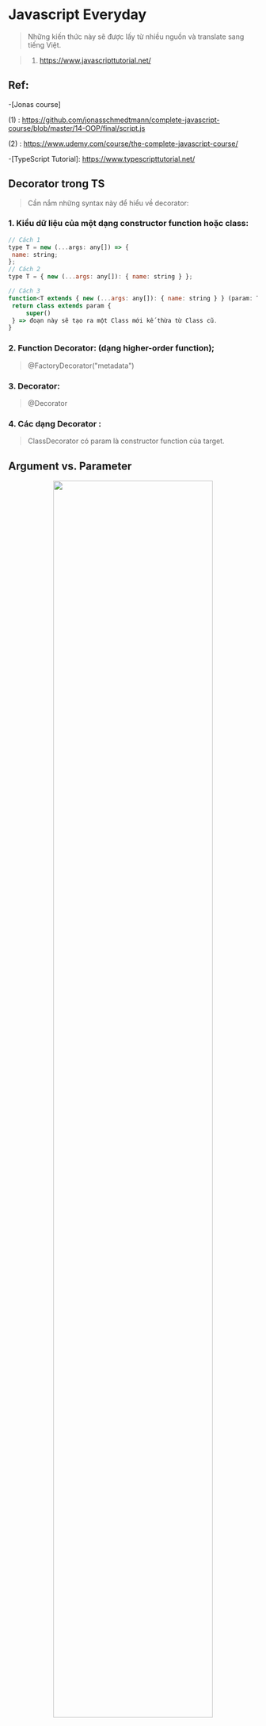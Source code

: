 # Javascript Everyday

> Những kiến thức này sẽ được lấy từ nhiều nguồn và translate sang tiếng Việt.

> 1. https://www.javascripttutorial.net/

## Ref:

-[Jonas course]

(1) : https://github.com/jonasschmedtmann/complete-javascript-course/blob/master/14-OOP/final/script.js

(2) : https://www.udemy.com/course/the-complete-javascript-course/

-[TypeScript Tutorial]: https://www.typescripttutorial.net/

## Decorator trong TS
> Cần nắm những syntax này để hiểu về decorator:

### 1. Kiểu dữ liệu của một dạng constructor function hoặc class:

   ```js
   // Cách 1
   type T = new (...args: any[]) => {
    name: string;
   };
   // Cách 2
   type T = { new (...args: any[]): { name: string } };

   // Cách 3
   function<T extends { new (...args: any[]): { name: string } } (param: T){
    return class extends param {
        super()
    } => đoạn này sẽ tạo ra một Class mới kế thừa từ Class cũ.
   }
   ```

### 2. Function Decorator: (dạng higher-order function);
   > @FactoryDecorator("metadata")
### 3. Decorator:
   > @Decorator
### 4. Các dạng Decorator :
   > ClassDecorator có param là constructor function của target.

## Argument vs. Parameter

<p align="center" width=100%>
    <img width=80% src="https://i.stack.imgur.com/9lg1H.png">
</p>

### 1. Argument object

- Argument object trong một function là gì. Mình lấy ví dụ:

```javascript
function example() {
  console.log(arguments[0]); // 1
}
example(1, 3);
```

- Nhìn có vẻ giống một array, nhưng nó KHÔNG phải là một instance của Array

```javascript
function example() {
  return arguments.filter((x) => x > 0); //arguments.filter is not a function
}
example(1, 2, 3, 4);
```

- Nó là một `iterable`.
<p align="center" width=100%>
    <img width=80% src="./ex1.png">
</p>

- `Arrow Function` KHÔNG có Argument Object.

### 2. Rest parameter

- Rest parameter `...` phải được xuất hiện ở cuối:

```javascript
function fn(a,...rest, b) {
 // error, nếu chuyển rest xuống cuối thì rest là Array không phải Argument object
}
```

- Gom 1 đóng lại thành một array mới:

```javascript
let [x, y, ...args] = [70, 80, 90, 100];
//args = [90, 100]
```

### 3. Spread operator

- Cũng là `...` nhưng xuất hiện bất kì ở đâu ngoại trừ vị trí của rest(vì nếu ở đó thì gọi là rest rồi).

- Spread trong Array hoặc một iterable object (Map, Set):

```javascript
const odd = [1, 3, 5];
const combined = [2, ...odd, 4, 6];
console.log(combined); //[ 2, 1, 3, 5, 4, 6 ]
```

- Spread trong Object(ES2018):

```javascript
const hien = {
  name: 'hien',
};
const student = {
  ...hien,
  age: 1998
};

console.log(student);
/*
{
     name: 'hien',
     age: 1998
}
/*
```

- Các trường hợp hay dùng:

  - Push element vào array:

    ```javascript
    const a = [1, 2];
    const b = [3, 4];
    b.push(...a); //push từng phần tử
    //khác với
    b.push(a); // push 1 phần tử
    ```

  - Nối mảng

    ```javascript
    const a = [1, 2];
    const b = [3, 4];
    const c = [...a, ...b];
    ```

  - Clone một array mới(chỉ là shallow copy):

    ```javascript
    const a = [1, [2, [3]]];
    const b = [...a];
    // b[1] === a[1]
    ```

  - Clone object mới(chỉ là shallow copy):

    ```javascript
    const hien = {
      name: "hien",
    };
    const student = {
      hien,
      age: 1998,
    };
    const teacher = {
      ...student,
    };
    console.log(teacher);
    //student.hien === hien
    ```

  - Nối object:
    ```javascript
    const hien = {
      name: "hien",
    };
    const student = {
      age: 1998,
    };
    const teacher = {
      ...student,
      ...hien,
    };
    console.log(teacher);
    ```

### 4. Destructuring

- Object:

  > let { property1: alias1, property2: alias2 = defaultIfUndefined} = object != null || {};

  > Thường dùng destructuring trong function. ({a,b}) => a+b

- Array:
  > let [property1: alias1, property2: alias2 = defaultIfUndefined] = array != null || [];
  ```javascript
  const [a, b, c] = [1, 2, 3];
  //let a = 1, b = 2, c = 3;
  ```


## OOP in Javascript

### 1. `Constructor Functions` and `new` Operator

---

**What happens after we execute the following code:**

```javascript
const Person = function (firstName, birthYear) {
  this.firstName = firstName;
  this.birthYear = birthYear;

  //Never to this! Because whenever create a new Person -> method of instance
  this.calcAge = function () {
    console.log(2037 - this.birthYear);
  };
};
//Should be:
Person.calcAge = function () {
  console.log(2037 - this.birthYear);
};
const vanhien = new Person("TVH", 1998);
```

```
1. New {} is created
2. function is called, this = {}
3. {} linked to prototype
4. function automatically return {}
```

---

### 2. `Prototype` && `__proto__`

---

(1) CF.`prototype` === instanceof.`__proto__`

(2) CF.`prototype`.`constructor` === CF

(3) instanceof.`__proto__`.`__proto__` === CF.`__proto__`

(4) instanceof.`__proto__`.`__proto__` === Object.`prototype` (top of prototype chain)

(4) instanceof.`__proto__`.`__proto__`.`__proto__` === null

(5) Array.`__proto__`.`__proto__`.`__proto__` === null

(6) Function`__proto__`.`__proto__`.`__proto__` === null

<p align="center" width=100%>
<img width=100% src="./assets/prototype1.png">
</p>

---

### 3. `Prototypal Inheritance` on Built-In Objects

---

```javascript
Array.prototype.unique = function () {
  return [...new Set(this)];
};

[1, 1, 3].unique(); // [1,3], Because [1,1,3] is instance of Array.
```

<p align="center" width=100%>
<img width=80% src="./assets/prototype2.png">
</p>

### 4. `ES6 Class`

---

ES6 Class is `Syntactic Sugar` and work **exactly** like constructor functions.
There are a few points to note:

- Method in Class will be added to `prototype` property:

<p align="center" width=100%>
<img width=80% src="./assets/prototype3.png">
</p>
- `set` & `get` on class:

- `get` on class:

  <p align="center" width=100%>
    <img width=80% src="./assets/prototype4.png">
  </p>

- `set` any value on class:

<p align="center" width=100%>
    <img width=80% src="./assets/prototype5.png">
  </p>
- `set` a property that already exists on class:
<p align="center" width=100%>
    <img width=80% src="./assets/prototype6.png">
</p>
<p align="center" width=100%>
    <img width=5% src="./assets/arrow-down.png">
  </p>
<p align="center" width=100%>
    <img width=80% src="./assets/prototype7.png">
  </p>
- `set` syntax:

> instanceof.setValue `=` value

- Classes are NOT `hoisted`
- Classes are first-class citizens
- Classes are executed in strict mode

### 5. `Object.create`

- `Property` and `Method` of class || obj will be added `.prototype` of obj which is created by Object.create()
<p align="center" width=100%>
    <img width=80% src="./assets/prototype8.png">
</p>

- > instanceof.`__proto__` === `Object`
- Can do like this:

```javascript
// Object.create
const PersonProto = {
  calcAge() {
    console.log(2037 - this.birthYear);
  },

  init(firstName, birthYear) {
    this.firstName = firstName;
    this.birthYear = birthYear;
  },
};
const steven = Object.create(PersonProto);
console.log(steven); // {}
steven.name = "Steven";
steven.birthYear = 2002;
steven.calcAge();
```

### 6. `Inheritance` Between "Classes": `Constructor Functions`

```javascript
const Person = function (firstName, birthYear) {
  this.firstName = firstName;
  this.birthYear = birthYear;
};

// Prototype of instance's Person
Person.prototype.calcAge = function () {
  console.log(2037 - this.birthYear);
};

const Student = function (firstName, birthYear, course) {
  //this.firstName = firstName;
  //this.birthYear = birthYear; //bad practice
  Person.call(this, firstName, birthYear); // should have knowledge about call/bind
  this.course = course;
};

// Linking prototypes
Student.prototype = Object.create(Person.prototype);
//Don't do like this
//Student.prototype = Person.prototype;

// Prototype of instance's Student
Student.prototype.introduce = function () {
  console.log(`My name is ${this.firstName} and I study ${this.course}`);
};
```

## ![Xinchao](./assets/prototype9.png)

---

### 7. `Inheritance` Between "Classes": `ES6 Classes`

---

#### 7.1 TypeScript `Access Modifiers`

- TypeScript provides three access modifiers to class properties and methods: private, protected, and public.

- The private modifier allows access `within` the same class.

- The protected modifier allows access `within` the same class and subclasses.

- The public modifier allows access from any location.

```typescript
class Person {
  private ssn: string;
  private firstName: string;
  private lastName: string;

  constructor(ssn: string, firstName: string, lastName: string) {
    this.ssn = ssn;
    this.firstName = firstName;
    this.lastName = lastName;
  }

  getFullName(): string {
    //access `within` the same class
    return `${this.firstName} ${this.lastName}`;
  }
}

let person = new Person("153-07-3130", "John", "Doe");
console.log(person.ssn); // compile error
```

---

#### 7.2 TypeScript `readonly`

```typescript
class Person {
  readonly birthDate: Date;

  constructor(birthDate: Date) {
    this.birthDate = birthDate;
  }
}

let person = new Person(new Date(1990, 12, 25));
person.birthDate = new Date(1991, 12, 25); // Compile error
```

- Use the readonly access modifier to mark a class property as immutable.
- A readonly property must be initialized as a part of the declaration or in the constructor of the same class.

  |                | readonly properties                                        | const              |
  | -------------- | ---------------------------------------------------------- | ------------------ |
  | Use for        | Class properties                                           | Variables          |
  | Initialization | In the declaration or in the constructor of the same class | In the declaration |

---

#### 7.3 TypeScript `Inheritance`

- Use the extends keyword to allow a class to inherit from another class.

- Use `super()` in the constructor of the child class to call the constructor of the parent class. Also, use the super.methodInParentClass() syntax to invoke the methodInParentClass() in the method of the child class.

  ```typescript
  class Employee extends Person {
    constructor(firstName: string, lastName: string, private jobTitle: string) {
      //the same Person.call(this,firstName, lastName )
      super(firstName, lastName);
    }

    describe(): string {
      return super.describe() + `I'm a ${this.jobTitle}.`;
    }
  }
  ```

---

#### 7.4 TypeScript `Static`

> Cl.prototype.constructor.`staticMethodInHere()` === Cl.`staticMethodInHere();`

- Static properties and methods are shared by all instances of a class.

- Use the static keyword before a property or a method to make it static.

#### 7.5 TypeScript `Abstract Classes`

```typescript
abstract class Employee {
  constructor(private firstName: string, private lastName: string) {}

  //An Abstract class has at least one abstract method.
  abstract getSalary(): number;

  get fullName(): string {
    return `${this.firstName} ${this.lastName}`;
  }

  compensationStatement(): string {
    return `${this.fullName} makes ${this.getSalary()} a month.`;
  }
}
```

- Abstract classes cannot be instantiated.

```typescript
let employee = new Employee("John", "Doe");
//error TS2511: Cannot create an instance of an abstract class.
```

- To use an abstract class, you need to inherit it and provide the implementation for the abstract methods.

```typescript
class FullTimeEmployee extends Employee {
  constructor(firstName: string, lastName: string, private salary: number) {
    super(firstName, lastName);
  }
  getSalary(): number {
    return this.salary;
  }
}
```

---

#### 7.6 `Interface`

- Interfaces are typically used as class types that make a contract between unrelated classes.

- TypeScript interfaces define `contracts` in your code and provide explicit names for `type checking`.

  ```typescript
  interface Json {
    toJSON(): string;
  }
  //Have to implement method in interface
  class Person implements Json {
    constructor(private firstName: string, private lastName: string) {}
    toJson(): string {
      return JSON.stringify(this);
    }
  }
  ```

  ```typescript
  interface Person {
    readonly ssn: string;
    firstName: string;
    lastName: string;
  }

  let person: Person;
  person = {
    ssn: "171-28-0926",
    firstName: "John",
    lastName: "Doe",
  };
  ```

- Interfaces may have `optional properties` or `readonly properties`.

  ```typescript
  interface Person {
    readonly ssn: string;
    firstName?: string;
    lastName: string;
  }
  ```

- Interfaces can be used as `function types`.

  ```typescript
  interface StringFormat {
    (str: string, isUpper: boolean): string;
  }

  let format: StringFormat;
  format = function (str: string, isUpper: boolean) {
    return isUpper ? str.toLocaleUpperCase() : str.toLocaleLowerCase();
  };
  console.log(format("hi", true)); //HI
  ```

- An interface can extend one or multiple existing interfaces.

  ```typescript
  interface C {
    c(): void;
  }

  interface D extends B, C {
    d(): void;
  }
  ```

- An interface also can extend a class. If the class contains private or protected members, the interface can only be implemented by the class or subclasses of that class.

  ```typescript
  class Control {
    private state: boolean;
  }

  interface StatefulControl extends Control {
    enable(): void;
  }

  class Button extends Control implements StatefulControl {
    enable() {}
  }
  class TextBox extends Control implements StatefulControl {
    enable() {}
  }
  class Label extends Control {}

  // Error: cannot implement because StatefulControl not subclass of Control
  class Chart implements StatefulControl {
    enable() {}
  }
  ```

---

#### 7.7 Type

```typescript
type typeAB = typeA & typeB; //`intersection` typeAB = {...typeA, ...typeB} same type if same key
type typeAB = typeA | typeB; // `union` type
//typeA: number,string,boolean,undefined,null,bitInt,never,type*, object, interface, class...
```

- `Type Guards`:
  ```typescript
   - typeof === 'string | number...'
   - A instanceof B
   - A.property in A
   - custom(arg):arg `is` custom  {return 1 of 3 type guards}
  ```
- `Type Castings`:

  ```typescript
   ClassB is subclass of ClassA
   newA = ClassA* || newA = ClassB
   newA.propertyOfClassB // Error
   (newA as ClassB).propertyOfClassB => newA.propertyOfClassB // down casting
   OR
   let a: typeA;
   let b = <typeB>a; // condition: typeA is superset of typeB

  ```

- `Generics` Eliminate `type castings`.

  ```typescript
  function getRandomElement<T>(items: T[]): T {
    let randomIndex = Math.floor(Math.random() * items.length);
    return items[randomIndex];
  }
  //Call fn
  let numbers = [1, 5, 7, 4, 2, 9];
  let randomEle = getRandomElement<number>(numbers);
  console.log(randomEle);
  //OR
  let numbers = [1, 5, 7, 4, 2, 9]; //base on type of args
  let randomEle = getRandomElement(numbers);
  console.log(randomEle);

  //Some ex
  function merge<U extends object, V extends object>(obj1: U, obj2: V) {
    return {
      ...obj1,
      ...obj2, // because ...2 = 2 //no error
    };
  }
  //and
  function prop<T, K extends keyof T>(obj: T, key: K) {
    return obj[key];
  }
  let str = prop({ name: "John" }, "name");
  ```

- `Generic` In practice:
  - https://www.typescripttutorial.net/typescript-tutorial/typescript-generic-classes/
  - https://www.typescripttutorial.net/typescript-tutorial/typescript-generic-interfaces/
